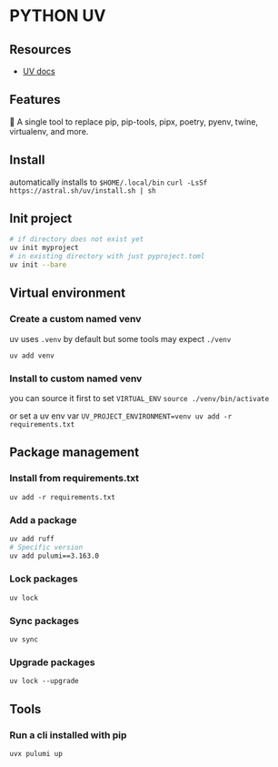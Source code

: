 # PYTHON UV

## Resources
- [UV docs](https://docs.astral.sh/uv/#highlights)

## Features
🚀 A single tool to replace pip, pip-tools, pipx, poetry, pyenv, twine, virtualenv, and more.

## Install
automatically installs to `$HOME/.local/bin`
`curl -LsSf https://astral.sh/uv/install.sh | sh`

## Init project
```bash
# if directory does not exist yet
uv init myproject
# in existing directory with just pyproject.toml
uv init --bare
```

## Virtual environment

### Create a custom named venv
uv uses `.venv` by default but some tools may expect `./venv`

`uv add venv`

### Install to custom named venv

you can source it first to set `VIRTUAL_ENV`
`source ./venv/bin/activate`

or set a uv env var
`UV_PROJECT_ENVIRONMENT=venv uv add -r requirements.txt`

## Package management

### Install from requirements.txt
`uv add -r requirements.txt`

### Add a package
```bash
uv add ruff
# Specific version
uv add pulumi==3.163.0
```

### Lock packages
`uv lock`

### Sync packages
`uv sync`

### Upgrade packages
`uv lock --upgrade`

## Tools

### Run a cli installed with pip
`uvx pulumi up`
